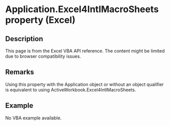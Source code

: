 # Application.Excel4IntlMacroSheets property (Excel)

## Description
This page is from the Excel VBA API reference. The content might be limited due to browser compatibility issues.

## Remarks
Using this property with the Application object or without an object qualifier is equivalent to using ActiveWorkbook.Excel4IntlMacroSheets.

## Example
No VBA example available.
